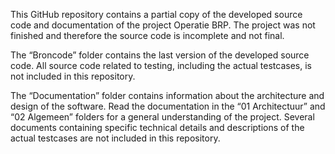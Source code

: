 This GitHub repository contains a partial copy of the developed source code and documentation of the project Operatie BRP. The project was not finished and therefore the source code is incomplete and not final.

The “Broncode” folder contains the last version of the developed source code. All source code related to testing, including the actual testcases, is not included in this repository.

The “Documentation” folder contains information about the architecture and design of the software.
Read the documentation in the “01 Architectuur” and “02 Algemeen” folders for a general understanding of the project. Several documents containing specific technical details and descriptions of the actual testcases are not included in this repository.
